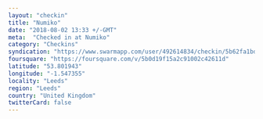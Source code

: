 ```yaml
---
layout: "checkin"
title: "Numiko"
date: "2018-08-02 13:33 +/-GMT"
meta:  "Checked in at Numiko"
category: "Checkins"
syndication: "https://www.swarmapp.com/user/492614834/checkin/5b62fa1bdd70c50039e03d19"
foursquare: "https://foursquare.com/v/5b0d19f15a2c91002c42611d"
latitude: "53.801943"
longitude: "-1.547355"
locality: "Leeds"
region: "Leeds"
country: "United Kingdom"
twitterCard: false
---
```


